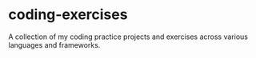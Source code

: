 # coding-exercises
A collection of my coding practice projects and exercises across various languages and frameworks.
